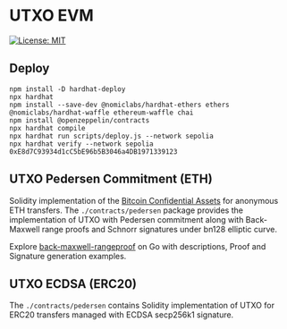 # UTXO EVM

[![License: MIT](https://img.shields.io/badge/License-MIT-yellow.svg)](https://opensource.org/licenses/MIT)

## Deploy
```shell
npm install -D hardhat-deploy
npx hardhat
npm install --save-dev @nomiclabs/hardhat-ethers ethers @nomiclabs/hardhat-waffle ethereum-waffle chai
npm install @openzeppelin/contracts
npx hardhat compile
npx hardhat run scripts/deploy.js --network sepolia
npx hardhat verify --network sepolia 0xE8d7C93934d1cC5bE96b5B3046a4DB1971339123
```

## UTXO Pedersen Commitment (ETH)
Solidity implementation of the [Bitcoin Confidential Assets](https://blockstream.com/bitcoin17-final41.pdf) 
for anonymous ETH transfers. The `./contracts/pedersen` package provides the implementation of UTXO with Pedersen 
commitment along with Back-Maxwell range proofs and Schnorr signatures under bn128 elliptic curve.

Explore [back-maxwell-rangeproof](https://github.com/olegfomenko/back-maxwell-rangeproof) on Go with descriptions, 
Proof and Signature generation examples. 

## UTXO ECDSA (ERC20)
The `./contracts/pedersen` contains Solidity implementation of UTXO for ERC20 transfers managed with ECDSA secp256k1 signature.